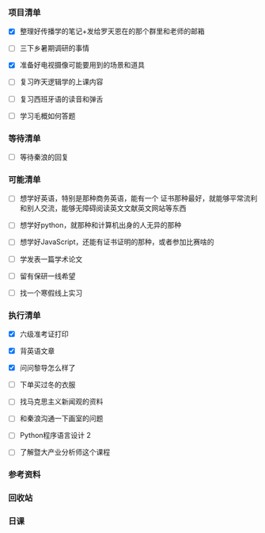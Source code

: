 ### 项目清单

- [x] 整理好传播学的笔记+发给罗天恩在的那个群里和老师的邮箱

- [ ] 三下乡暑期调研的事情

- [x] 准备好电视摄像可能要用到的场景和道具

- [ ] 复习昨天逻辑学的上课内容

- [ ] 复习西班牙语的读音和弹舌

- [ ] 学习毛概如何答题

  

### 等待清单

- [ ] 等待秦浪的回复

  

### 可能清单

- [ ] 想学好英语，特别是那种商务英语，能有一个 证书那种最好，就能够平常流利和别人交流，能够无障碍阅读英文文献英文网站等东西

- [ ] 想学好python，就那种和计算机出身的人无异的那种

- [ ] 想学好JavaScript，还能有证书证明的那种，或者参加比赛啥的

- [ ] 学发表一篇学术论文

- [ ] 留有保研一线希望

- [ ] 找一个寒假线上实习

  

### 执行清单

- [x] 六级准考证打印

- [x] 背英语文章

- [x] 问问黎导怎么样了

- [ ] 下单买过冬的衣服

- [ ] 找马克思主义新闻观的资料

- [ ] 和秦浪沟通一下画室的问题

- [ ] Python程序语言设计 2

- [ ] 了解暨大产业分析师这个课程

  

### 参考资料

### 回收站

### 日课

